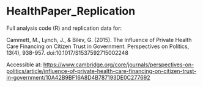 # HealthPaper_Replication
Full analysis code (R) and replication data for:

Cammett, M., Lynch, J., & Bilev, G. (2015). The Influence of Private Health Care Financing on Citizen Trust in Government. Perspectives on Politics, 13(4), 938-957. doi:10.1017/S1537592715002248

Accessible at: https://www.cambridge.org/core/journals/perspectives-on-politics/article/influence-of-private-health-care-financing-on-citizen-trust-in-government/10A42B9BF16A8D4B787193DE0C277692
